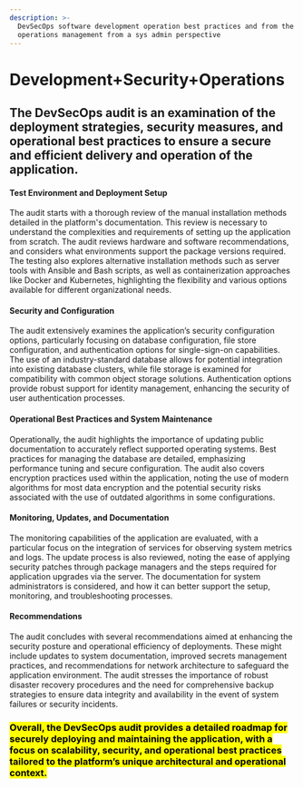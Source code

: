 ```yaml
---
description: >-
  DevSecOps software development operation best practices and from the
  operations management from a sys admin perspective
---
```


# Development+Security+Operations

## The DevSecOps audit is an examination of the deployment strategies, security measures, and operational best practices to ensure a secure and efficient delivery and operation of the application.&#x20;

#### Test Environment and Deployment Setup

The audit starts with a thorough review of the manual installation methods detailed in the platform's documentation. This review is necessary to understand the complexities and requirements of setting up the application from scratch. The audit reviews hardware and software recommendations, and considers what environments support the package versions required. The testing also explores alternative installation methods such as server tools with Ansible and Bash scripts, as well as containerization approaches like Docker and Kubernetes, highlighting the flexibility and various options available for different organizational needs.

#### Security and Configuration

The audit extensively examines the application’s security configuration options, particularly focusing on database configuration, file store configuration, and authentication options for single-sign-on capabilities. The use of an industry-standard database allows for potential integration into existing database clusters, while file storage is examined for compatibility with common object storage solutions. Authentication options provide robust support for identity management, enhancing the security of user authentication processes.

#### Operational Best Practices and System Maintenance

Operationally, the audit highlights the importance of updating public documentation to accurately reflect supported operating systems. Best practices for managing the database are detailed, emphasizing performance tuning and secure configuration. The audit also covers encryption practices used within the application, noting the use of modern algorithms for most data encryption and the potential security risks associated with the use of outdated algorithms in some configurations.

#### Monitoring, Updates, and Documentation

The monitoring capabilities of the application are evaluated, with a particular focus on the integration of services for observing system metrics and logs. The update process is also reviewed, noting the ease of applying security patches through package managers and the steps required for application upgrades via the server. The documentation for system administrators is considered, and how it can better support the setup, monitoring, and troubleshooting processes.

#### Recommendations

The audit concludes with several recommendations aimed at enhancing the security posture and operational efficiency of deployments. These might include updates to system documentation, improved secrets management practices, and recommendations for network architecture to safeguard the application environment. The audit stresses the importance of robust disaster recovery procedures and the need for comprehensive backup strategies to ensure data integrity and availability in the event of system failures or security incidents.

### <mark style="background-color:yellow;">Overall, the DevSecOps audit provides a detailed roadmap for securely deploying and maintaining the application, with a focus on scalability, security, and operational best practices tailored to the platform’s unique architectural and operational context.</mark>

